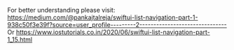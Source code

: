 For better understanding please visit:
https://medium.com/@pankajtalreja/swiftui-list-navigation-part-1-938c50f3e39f?source=user_profile---------2-------------------------------
Or 
https://www.iostutorials.co.in/2020/06/swiftui-list-navigation-part-1_15.html

